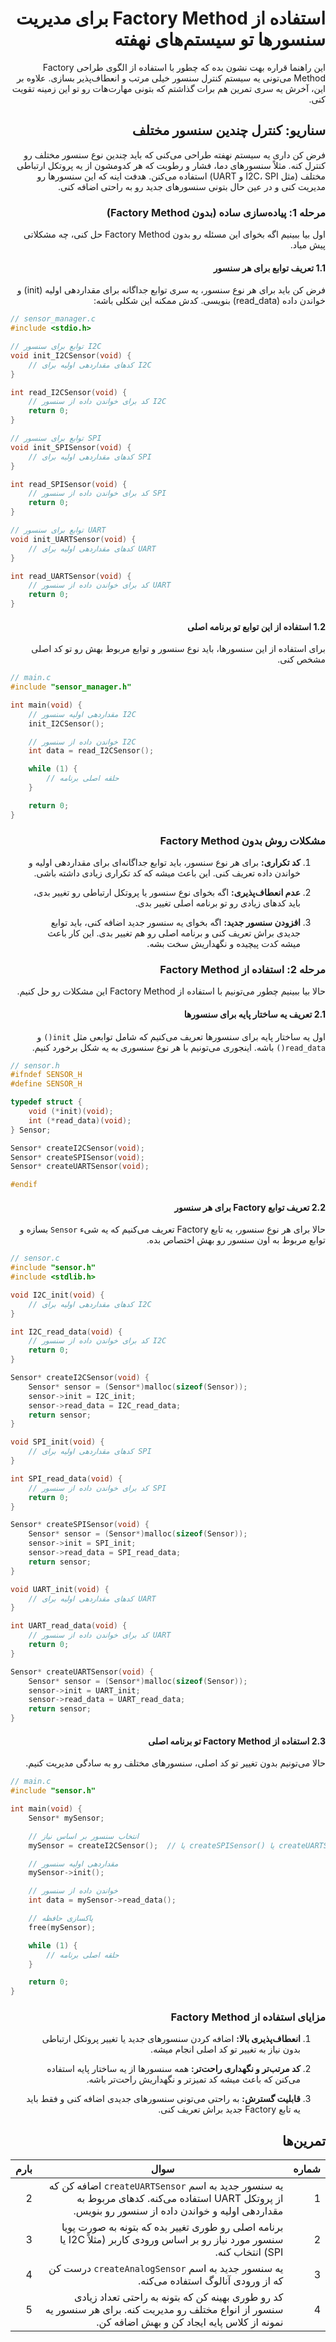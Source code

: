 <div dir="rtl">

# استفاده از Factory Method برای مدیریت سنسورها تو سیستم‌های نهفته

این راهنما قراره بهت نشون بده که چطور با استفاده از الگوی طراحی Factory Method می‌تونی یه سیستم کنترل سنسور خیلی مرتب و انعطاف‌پذیر بسازی. علاوه بر این، آخرش یه سری تمرین هم برات گذاشتم که بتونی مهارت‌هات رو تو این زمینه تقویت کنی.

## سناریو: کنترل چندین سنسور مختلف

فرض کن داری یه سیستم نهفته طراحی می‌کنی که باید چندین نوع سنسور مختلف رو کنترل کنه. مثلاً سنسورهای دما، فشار و رطوبت که هر کدومشون از یه پروتکل ارتباطی مختلف (مثل I2C، SPI و UART) استفاده می‌کنن. هدفت اینه که این سنسورها رو مدیریت کنی و در عین حال بتونی سنسورهای جدید رو به راحتی اضافه کنی.

### مرحله 1: پیاده‌سازی ساده (بدون Factory Method)

اول بیا ببینیم اگه بخوای این مسئله رو بدون Factory Method حل کنی، چه مشکلاتی پیش میاد.

#### 1.1 تعریف توابع برای هر سنسور

فرض کن باید برای هر نوع سنسور، یه سری توابع جداگانه برای مقداردهی اولیه (init) و خواندن داده (read_data) بنویسی. کدش ممکنه این شکلی باشه:

<div dir="ltr">

```c
// sensor_manager.c
#include <stdio.h>

// توابع برای سنسور I2C
void init_I2CSensor(void) {
    // کدهای مقداردهی اولیه برای I2C
}

int read_I2CSensor(void) {
    // کد برای خواندن داده از سنسور I2C
    return 0;
}

// توابع برای سنسور SPI
void init_SPISensor(void) {
    // کدهای مقداردهی اولیه برای SPI
}

int read_SPISensor(void) {
    // کد برای خواندن داده از سنسور SPI
    return 0;
}

// توابع برای سنسور UART
void init_UARTSensor(void) {
    // کدهای مقداردهی اولیه برای UART
}

int read_UARTSensor(void) {
    // کد برای خواندن داده از سنسور UART
    return 0;
}

```

</div>

#### 1.2 استفاده از این توابع تو برنامه اصلی

برای استفاده از این سنسورها، باید نوع سنسور و توابع مربوط بهش رو تو کد اصلی مشخص کنی.

<div dir="ltr">

```c
// main.c
#include "sensor_manager.h"

int main(void) {
    // مقداردهی اولیه سنسور I2C
    init_I2CSensor();

    // خواندن داده از سنسور I2C
    int data = read_I2CSensor();

    while (1) {
        // حلقه اصلی برنامه
    }

    return 0;
}

```

</div>

### مشکلات روش بدون Factory Method

1. **کد تکراری:** برای هر نوع سنسور، باید توابع جداگانه‌ای برای مقداردهی اولیه و خواندن داده تعریف کنی. این باعث میشه که کد تکراری زیادی داشته باشی.

2. **عدم انعطاف‌پذیری:** اگه بخوای نوع سنسور یا پروتکل ارتباطی رو تغییر بدی، باید کدهای زیادی رو تو برنامه اصلی تغییر بدی.

3. **افزودن سنسور جدید:** اگه بخوای یه سنسور جدید اضافه کنی، باید توابع جدیدی براش تعریف کنی و برنامه اصلی رو هم تغییر بدی. این کار باعث میشه کدت پیچیده و نگهداریش سخت بشه.

### مرحله 2: استفاده از Factory Method

حالا بیا ببینیم چطور می‌تونیم با استفاده از Factory Method این مشکلات رو حل کنیم.

#### 2.1 تعریف یه ساختار پایه برای سنسورها

اول یه ساختار پایه برای سنسورها تعریف می‌کنیم که شامل توابعی مثل `init()` و `read_data()` باشه. اینجوری می‌تونیم با هر نوع سنسوری به یه شکل برخورد کنیم.

<div dir="ltr">

```c
// sensor.h
#ifndef SENSOR_H
#define SENSOR_H

typedef struct {
    void (*init)(void);
    int (*read_data)(void);
} Sensor;

Sensor* createI2CSensor(void);
Sensor* createSPISensor(void);
Sensor* createUARTSensor(void);

#endif
```

</div>

#### 2.2 تعریف توابع Factory برای هر سنسور

حالا برای هر نوع سنسور، یه تابع Factory تعریف می‌کنیم که یه شیء `Sensor` بسازه و توابع مربوط به اون سنسور رو بهش اختصاص بده.

<div dir="ltr">

```c
// sensor.c
#include "sensor.h"
#include <stdlib.h>

void I2C_init(void) {
    // کدهای مقداردهی اولیه برای I2C
}

int I2C_read_data(void) {
    // کد برای خواندن داده از سنسور I2C
    return 0;
}

Sensor* createI2CSensor(void) {
    Sensor* sensor = (Sensor*)malloc(sizeof(Sensor));
    sensor->init = I2C_init;
    sensor->read_data = I2C_read_data;
    return sensor;
}

void SPI_init(void) {
    // کدهای مقداردهی اولیه برای SPI
}

int SPI_read_data(void) {
    // کد برای خواندن داده از سنسور SPI
    return 0;
}

Sensor* createSPISensor(void) {
    Sensor* sensor = (Sensor*)malloc(sizeof(Sensor));
    sensor->init = SPI_init;
    sensor->read_data = SPI_read_data;
    return sensor;
}

void UART_init(void) {
    // کدهای مقداردهی اولیه برای UART
}

int UART_read_data(void) {
    // کد برای خواندن داده از سنسور UART
    return 0;
}

Sensor* createUARTSensor(void) {
    Sensor* sensor = (Sensor*)malloc(sizeof(Sensor));
    sensor->init = UART_init;
    sensor->read_data = UART_read_data;
    return sensor;
}

```

</div>

#### 2.3 استفاده از Factory Method تو برنامه اصلی

حالا می‌تونیم بدون تغییر تو کد اصلی، سنسورهای مختلف رو به سادگی مدیریت کنیم.

<div dir="ltr">

```c
// main.c
#include "sensor.h"

int main(void) {
    Sensor* mySensor;

    // انتخاب سنسور بر اساس نیاز
    mySensor = createI2CSensor();  // یا createSPISensor() یا createUARTSensor()

    // مقداردهی اولیه سنسور
    mySensor->init();

    // خواندن داده از سنسور
    int data = mySensor->read_data();

    // پاکسازی حافظه
    free(mySensor);

    while (1) {
        // حلقه اصلی برنامه
    }

    return 0;
}
```

</div>

### مزایای استفاده از Factory Method

1. **انعطاف‌پذیری بالا:** اضافه کردن سنسورهای جدید یا تغییر پروتکل ارتباطی بدون نیاز به تغییر تو کد اصلی انجام میشه.

2. **کد مرتب‌تر و نگهداری راحت‌تر:** همه سنسورها از یه ساختار پایه استفاده می‌کنن که باعث میشه کد تمیزتر و نگهداریش راحت‌تر باشه.

3. **قابلیت گسترش:** به راحتی می‌تونی سنسورهای جدیدی اضافه کنی و فقط باید یه تابع Factory جدید براش تعریف کنی.

## تمرین‌ها

| شماره | سوال | بارم |
|-------|------|------|
| 1     | یه سنسور جدید به اسم `createUARTSensor` اضافه کن که از پروتکل UART استفاده می‌کنه. کدهای مربوط به مقداردهی اولیه و خواندن داده از سنسور رو بنویس. | 2 |
| 2     | برنامه اصلی رو طوری تغییر بده که بتونه به صورت پویا سنسور مورد نیاز رو بر اساس ورودی کاربر (مثلاً I2C یا SPI) انتخاب کنه. | 3 |
| 3     | یه سنسور جدید به اسم `createAnalogSensor` درست کن که از ورودی آنالوگ استفاده می‌کنه. | 4 |
| 4     | کد رو طوری بهینه کن که بتونه به راحتی تعداد زیادی سنسور از انواع مختلف رو مدیریت کنه. برای هر سنسور یه نمونه از کلاس پایه ایجاد کن و بهش اضافه کن. | 5 |


</div>